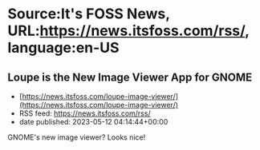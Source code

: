 # Source:It's FOSS News, URL:https://news.itsfoss.com/rss/, language:en-US

## Loupe is the New Image Viewer App for GNOME
 - [https://news.itsfoss.com/loupe-image-viewer/](https://news.itsfoss.com/loupe-image-viewer/)
 - RSS feed: https://news.itsfoss.com/rss/
 - date published: 2023-05-12 04:14:44+00:00

GNOME's new image viewer? Looks nice!

